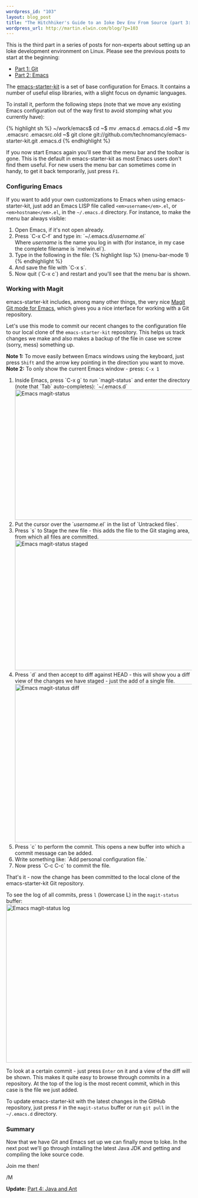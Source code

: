 ```yaml
--- 
wordpress_id: "103"
layout: blog_post
title: "The Hitchhiker's Guide to an Ioke Dev Env From Source (part 3: emacs-starter-kit)"
wordpress_url: http://martin.elwin.com/blog/?p=103
---
```

This is the third part in a series of posts for non-experts about setting up an Ioke development environment on Linux. Please see the previous posts to start at the beginning:

<ul>
	<li><a href="http://martin.elwin.com/blog/2009/01/the-hitchhikers-guide-to-an-ioke-dev-env-from-source-part-1/">Part 1: Git</a></li>
	<li><a href="http://martin.elwin.com/blog/2009/01/the-hitchhikers-guide-to-an-ioke-dev-env-from-source-part-2/">Part 2: Emacs</a></li>
</ul>

The <a href="http://github.com/technomancy/emacs-starter-kit/tree/master">emacs-starter-kit</a> is a set of base configuration for Emacs. It contains a number of useful elisp libraries, with a slight focus on dynamic languages.

To install it, perform the following steps (note that we move any existing Emacs configuration out of the way first to avoid stomping what you currently have):

{% highlight sh %}
~/work/emacs$ cd
~$ mv .emacs.d .emacs.d.old
~$ mv .emacsrc .emacsrc.old
~$ git clone git://github.com/technomancy/emacs-starter-kit.git .emacs.d
{% endhighlight %}

If you now start Emacs again you'll see that the menu bar and the toolbar is gone. This is the default in emacs-starter-kit as most Emacs users don't find them useful. For new users the menu bar can sometimes come in handy, to get it back temporarily, just press `F1`.

### Configuring Emacs

If you want to add your own customizations to Emacs when using emacs-starter-kit, just add an Emacs LISP file called `<em>username</em>.el`, or `<em>hostname</em>.el`, in the `~/.emacs.d` directory. For instance, to make the menu bar always visible:

<ol>
	<li>Open Emacs, if it's not open already.</li>
	<li>Press `C-x C-f` and type in: `~/.emacs.d/<em>username</em>.el`<br>Where <em>username</em> is the name you log in with (for instance, in my case the complete filename is `melwin.el`).</li>
	<li>Type in the following in the file:
{% highlight lisp %}
(menu-bar-mode 1)
{% endhighlight %}
</li>
	<li>And save the file with `C-x s`.</li>
	<li>Now quit (`C-x c`) and restart and you'll see that the menu bar is shown.</li>
</ol>

### Working with Magit

emacs-starter-kit includes, among many other things, the very nice <a href="http://zagadka.vm.bytemark.co.uk/magit/magit.html">Magit Git mode for Emacs</a>, which gives you a nice interface for working with a Git repository.

Let's use this mode to commit our recent changes to the configuration file to our local clone of the `emacs-starter-kit` repository. This helps us track changes we make and also makes a backup of the file in case we screw (sorry, mess) something up.

<strong>Note 1:</strong> To move easily between Emacs windows using the keyboard, just press `Shift` and the arrow key pointing in the direction you want to move.
<strong>Note 2:</strong> To only show the current Emacs window - press: `C-x 1`

<ol>
	<li>Inside Emacs, press `C-x g` to run `magit-status` and enter the directory (note that `Tab` auto-completes): `~/.emacs.d`<br>
        <img src="http://martin.elwin.com/blog/wp-content/uploads/2009/01/emacs-magit-status.png" alt="Emacs magit-status" title="Emacs magit-status" width="694" height="353" class="alignnone size-full wp-image-114" />
        </li>
	<li>Put the cursor over the `<em>username</em>.el` in the list of `Untracked files`.</li>
	<li>Press `s` to Stage the new file - this adds the file to the Git staging area, from which all files are committed.<br>
<img src="http://martin.elwin.com/blog/wp-content/uploads/2009/01/emacs-magit-status-staged.png" alt="Emacs magit-status staged" title="Emacs magit-status staged" width="694" height="353" class="alignnone size-full wp-image-115" />
</li>
	<li>Press `d` and then accept to diff against HEAD - this will show you a diff view of the changes we have staged - just the add of a single file.<br>
<img src="http://martin.elwin.com/blog/wp-content/uploads/2009/01/emacs-magit-status-diff.png" alt="Emacs magit-status diff" title="Emacs magit-status diff" width="757" height="429" class="alignnone size-full wp-image-116" />
</li>
	<li>Press `c` to perform the commit. This opens a new buffer into which a commit message can be added.</li>
	<li>Write something like: `Add personal configuration file.`</li>
        <li>Now press `C-c C-c` to commit the file.</li>
</ol>

That's it - now the change has been committed to the local clone of the emacs-starter-kit Git repository.

To see the log of all commits, press `l` (lowercase L) in the `magit-status` buffer:<br>
<img src="http://martin.elwin.com/blog/wp-content/uploads/2009/01/emacs-magit-status-log.png" alt="Emacs magit-status log" title="Emacs magit-status log" width="757" height="429" class="alignnone size-full wp-image-121" />

To look at a certain commit - just press `Enter` on it and a view of the diff will be shown. This makes it quite easy to browse through commits in a repository. At the top of the log is the most recent commit, which in this case is the file we just added.

To update emacs-starter-kit with the latest changes in the GitHub repository, just press `F` in the `magit-status` buffer or run `git pull` in the `~/.emacs.d` directory.

### Summary

Now that we have Git and Emacs set up we can finally move to Ioke. In the next post we'll go through installing the latest Java JDK and getting and compiling the Ioke source code.

Join me then!

/M

<strong>Update:</strong> <a href="http://martin.elwin.com/blog/2009/01/the-hitchhikers-guide-to-an-ioke-dev-env-from-source-part-4/">Part 4: Java and Ant</a>
